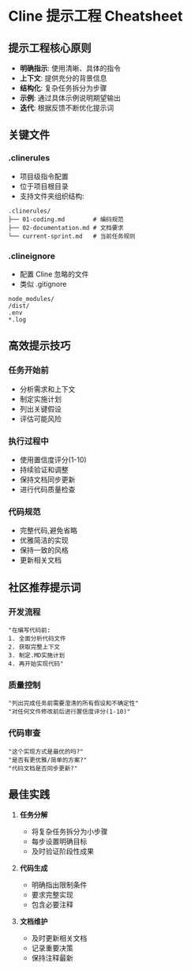 # Cline 提示工程 Cheatsheet

## 提示工程核心原则

- **明确指示**: 使用清晰、具体的指令
- **上下文**: 提供充分的背景信息
- **结构化**: 复杂任务拆分为步骤
- **示例**: 通过具体示例说明期望输出
- **迭代**: 根据反馈不断优化提示词

## 关键文件

### .clinerules
- 项目级指令配置
- 位于项目根目录
- 支持文件夹组织结构:
```
.clinerules/
├── 01-coding.md        # 编码规范
├── 02-documentation.md # 文档要求
└── current-sprint.md   # 当前任务规则
```

### .clineignore
- 配置 Cline 忽略的文件
- 类似 .gitignore
```
node_modules/
/dist/
.env
*.log
```

## 高效提示技巧

### 任务开始前
- 分析需求和上下文
- 制定实施计划
- 列出关键假设
- 评估可能风险

### 执行过程中
- 使用置信度评分(1-10)
- 持续验证和调整
- 保持文档同步更新
- 进行代码质量检查

### 代码规范
- 完整代码,避免省略
- 优雅简洁的实现
- 保持一致的风格
- 更新相关文档

## 社区推荐提示词

### 开发流程
```
"在编写代码前:
1. 全面分析代码文件
2. 获取完整上下文
3. 制定.MD实施计划
4. 再开始实现代码"
```

### 质量控制
```
"列出完成任务前需要澄清的所有假设和不确定性"
"对任何文件修改前后进行置信度评分(1-10)"
```

### 代码审查
```
"这个实现方式是最优的吗?"
"是否有更优雅/简单的方案?"
"代码文档是否同步更新?"
```

## 最佳实践

1. **任务分解**
   - 将复杂任务拆分为小步骤
   - 每步设置明确目标
   - 及时验证阶段性成果

2. **代码生成**
   - 明确指出限制条件
   - 要求完整实现
   - 包含必要注释

3. **文档维护**
   - 及时更新相关文档
   - 记录重要决策
   - 保持注释最新
